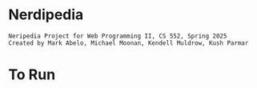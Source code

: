 # Nerdipedia
    Neripedia Project for Web Programming II, CS 552, Spring 2025
    Created by Mark Abelo, Michael Moonan, Kendell Muldrow, Kush Parmar

# To Run

